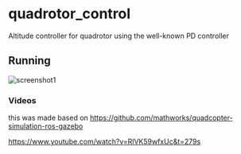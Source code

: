 # quadrotor_control
Altitude controller for quadrotor using the well-known PD controller

## Running

![screenshot1](https://user-images.githubusercontent.com/32341753/56376835-3f6f5780-6209-11e9-97b0-96c485508884.png)

### Videos
this was made based on https://github.com/mathworks/quadcopter-simulation-ros-gazebo

https://www.youtube.com/watch?v=RlVK59wfxUc&t=279s
